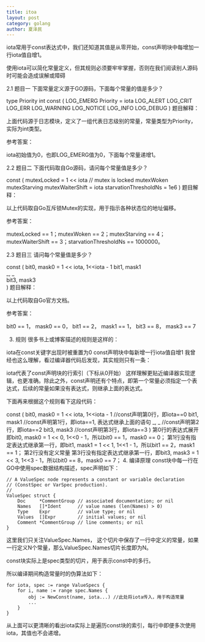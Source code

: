 ```yaml
---
title: itoa
layout: post
category: golang
author: 夏泽民
---
```

iota常用于const表达式中，我们还知道其值是从零开始，const声明块中每增加一行iota值自增1。

使用iota可以简化常量定义，但其规则必须要牢牢掌握，否则在我们阅读别人源码时可能会造成误解或障碍
<!-- more -->
2.1 题目一
下面常量定义源于GO源码，下面每个常量的值是多少？

type Priority int
const (
    LOG_EMERG Priority = iota
    LOG_ALERT
    LOG_CRIT
    LOG_ERR
    LOG_WARNING
    LOG_NOTICE
    LOG_INFO
    LOG_DEBUG
)
题目解释：

上面代码源于日志模块，定义了一组代表日志级别的常量，常量类型为Priority，实际为int类型。

参考答案：

iota初始值为0，也即LOG_EMERG值为0，下面每个常量递增1。

2.2 题目二
下面代码取自Go源码，请问每个常量值是多少？

const (
    mutexLocked = 1 << iota // mutex is locked
    mutexWoken
    mutexStarving
    mutexWaiterShift = iota
    starvationThresholdNs = 1e6
)
题目解释：

以上代码取自Go互斥锁Mutex的实现，用于指示各种状态位的地址偏移。

参考答案：

mutexLocked == 1；mutexWoken == 2；mutexStarving == 4；mutexWaiterShift == 3；starvationThresholdNs == 1000000。

2.3 题目三
请问每个常量值是多少？

const (
    bit0, mask0 = 1 << iota, 1<<iota - 1
    bit1, mask1                         
    _, _                                
    bit3, mask3                         
)
题目解释：

以上代码取自Go官方文档。

参考答案：

bit0 == 1， mask0 == 0， bit1 == 2， mask1 == 1， bit3 == 8， mask3 == 7

3. 规则
很多书上或博客描述的规则是这样的：

iota在const关键字出现时被重置为0
const声明块中每新增一行iota值自增1
我曾经也这么理解，看过编译器代码后发现，其实规则只有一条：

iota代表了const声明块的行索引（下标从0开始）
这样理解更贴近编译器实现逻辑，也更准确。除此之外，const声明还有个特点，即第一个常量必须指定一个表达式，后续的常量如果没有表达式，则继承上面的表达式。

下面再来根据这个规则看下这段代码：

const (
    bit0, mask0 = 1 << iota, 1<<iota - 1   //const声明第0行，即iota==0
    bit1, mask1                            //const声明第1行，即iota==1, 表达式继承上面的语句
    _, _                                   //const声明第2行，即iota==2
    bit3, mask3                            //const声明第3行，即iota==3
)
第0行的表达式展开即bit0, mask0 = 1 << 0, 1<<0 - 1，所以bit0 == 1，mask0 == 0；
第1行没有指定表达式继承第一行，即bit1, mask1 = 1 << 1, 1<<1 - 1，所以bit1 == 2，mask1 == 1；
第2行没有定义常量
第3行没有指定表达式继承第一行，即bit3, mask3 = 1 << 3, 1<<3 - 1，所以bit0 == 8，mask0 == 7；
4. 编译原理
const块中每一行在GO中使用spec数据结构描述，spec声明如下：

    // A ValueSpec node represents a constant or variable declaration
    // (ConstSpec or VarSpec production).
    //
    ValueSpec struct {
        Doc     *CommentGroup // associated documentation; or nil
        Names   []*Ident      // value names (len(Names) > 0)
        Type    Expr          // value type; or nil
        Values  []Expr        // initial values; or nil
        Comment *CommentGroup // line comments; or nil
    }
这里我们只关注ValueSpec.Names， 这个切片中保存了一行中定义的常量，如果一行定义N个常量，那么ValueSpec.Names切片长度即为N。

const块实际上是spec类型的切片，用于表示const中的多行。

所以编译期间构造常量时的伪算法如下：

    for iota, spec := range ValueSpecs {
        for i, name := range spec.Names {
            obj := NewConst(name, iota...) //此处将iota传入，用于构造常量
			...
        }
    }
从上面可以更清晰的看出iota实际上是遍历const块的索引，每行中即便多次使用iota，其值也不会递增。